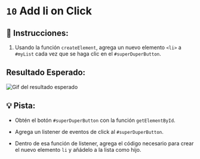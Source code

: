 # `10` Add li on Click

## 📝 Instrucciones:

1. Usando la función `createElement`, agrega un nuevo elemento `<li>` a `#myList` cada vez que se haga clic en el `#superDuperButton`.

## Resultado Esperado:

![Gif del resultado esperado](../../.learn/assets/11-1.gif)

## 💡 Pista:

+ Obtén el botón `#superDuperButton` con la función `getElementById`.

+ Agrega un listener de eventos de click al `#superDuperButton`.

+ Dentro de esa función de listener, agrega el código necesario para crear el nuevo elemento `li` y añádelo a la lista como hijo.